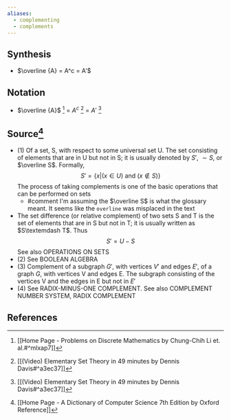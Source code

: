 ```yaml
---
aliases:
  - complementing
  - complements
---
```

## Synthesis
- $\overline {A}  = A^c = A'$
## Notation
- $\overline {A}$ [^1]  = $A^c$ [^2] = $A'$ [^2]

## Source[^3]
- (1) Of a set, S, with respect to some universal set U. The set consisting of elements that are in U but not in S; it is usually denoted by $S'$, $\sim S$, or $\overline S$. Formally, $$S' = \{x | (x \in U) \text { and } (x \notin S)\}$$The process of taking complements is one of the basic operations that can be performed on sets
	- #comment I'm assuming the $\overline S$ is what the glossary meant. It seems like the `overline` was misplaced in the text
- The set difference (or relative complement) of two sets S and T is the set of elements that are in S but not in T; it is usually written as $S\textemdash T$. Thus $$S' = U - S$$See also OPERATIONS ON SETS
- (2) See BOOLEAN ALGEBRA
- (3) Complement of a subgraph $G'$, with vertices $V'$ and edges $E'$, of a graph $G$, with vertices V and edges E. The subgraph consisting of the vertices V and the edges in E but not in $E'$
- (4) See RADIX-MINUS-ONE COMPLEMENT. See also COMPLEMENT NUMBER SYSTEM, RADIX COMPLEMENT

## References
[^1]: [[Home Page - Problems on Discrete Mathematics by Chung-Chih Li et. al.#^mlxap7]]
[^2]: [[(Video) Elementary Set Theory in 49 minutes by Dennis Davis#^a3ec37]]
[^3]: [[Home Page - A Dictionary of Computer Science 7th Edition by Oxford Reference]]